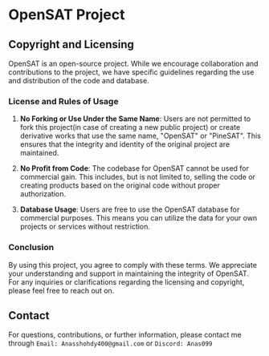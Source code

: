 # OpenSAT Project

## Copyright and Licensing

OpenSAT is an open-source project. While we encourage collaboration and contributions to the project, we have specific guidelines regarding the use and distribution of the code and database.

### License and Rules of Usage

1. **No Forking or Use Under the Same Name**: Users are not permitted to fork this project(in case of creating a new public project) or create derivative works that use the same name, "OpenSAT" or "PineSAT". This ensures that the integrity and identity of the original project are maintained.

2. **No Profit from Code**: The codebase for OpenSAT cannot be used for commercial gain. This includes, but is not limited to, selling the code or creating products based on the original code without proper authorization.

3. **Database Usage**: Users are free to use the OpenSAT database for commercial purposes. This means you can utilize the data for your own projects or services without restriction.

### Conclusion

By using this project, you agree to comply with these terms. We appreciate your understanding and support in maintaining the integrity of OpenSAT. For any inquiries or clarifications regarding the licensing and copyright, please feel free to reach out on.

## Contact

For questions, contributions, or further information, please contact me through `Email: Anasshohdy400@gmail.com` or `Discord: Anas099`


